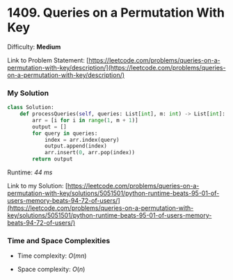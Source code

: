 # 1409. Queries on a Permutation With Key

Difficulty: **Medium**

Link to Problem Statement: [https://leetcode.com/problems/queries-on-a-permutation-with-key/description/](https://leetcode.com/problems/queries-on-a-permutation-with-key/description/)

### My Solution

```python
class Solution:
    def processQueries(self, queries: List[int], m: int) -> List[int]:
        arr = [i for i in range(1, m + 1)]
        output = []
        for query in queries:
            index = arr.index(query)
            output.append(index)
            arr.insert(0, arr.pop(index))
        return output
```

Runtime: *44 ms*

Link to my Solution: [https://leetcode.com/problems/queries-on-a-permutation-with-key/solutions/5051501/python-runtime-beats-95-01-of-users-memory-beats-94-72-of-users/](https://leetcode.com/problems/queries-on-a-permutation-with-key/solutions/5051501/python-runtime-beats-95-01-of-users-memory-beats-94-72-of-users/)

### Time and Space Complexities

- Time complexity: $O(mn)$

- Space complexity: $O(n)$

